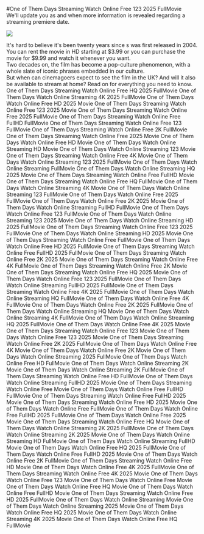 #One of Them Days Streaming Watch Online Free 123 2025 FullMovie  
We'll update you as and when more information is revealed regarding a streaming premiere date.  
  
[![](https://i.imgur.com/qSNzIqt.png)](https://movie.rssnews.media/tuEYjZATc.php)  
  
It's hard to believe it's been twenty years since s was first released in 2004.  
You can rent the movie in HD starting at $3.99 or you can purchase the movie for $9.99 and watch it whenever you want.  
Two decades on, the film has become a pop-culture phenomenon, with a whole slate of iconic phrases embedded in our culture.  
But when can cinemagoers expect to see the film in the UK? And will it also be available to stream at home? Read on for everything you need to know.  
One of Them Days Streaming Watch Online Free HQ 2025 FullMovie
One of Them Days Watch Online Streaming 4K 2025 FullMovie
One of Them Days Watch Online Free HD 2025 Movie
One of Them Days Streaming Watch Online Free 123 2025 Movie
One of Them Days Streaming Watch Online Free 2025 FullMovie
One of Them Days Streaming Watch Online Free FullHD FullMovie
One of Them Days Streaming Watch Online Free 123 FullMovie
One of Them Days Streaming Watch Online Free 2K FullMovie
One of Them Days Streaming Watch Online Free 2025 Movie
One of Them Days Watch Online Free HD Movie
One of Them Days Watch Online Streaming HD Movie
One of Them Days Watch Online Streaming 123 Movie
One of Them Days Streaming Watch Online Free 4K Movie
One of Them Days Watch Online Streaming 123 2025 FullMovie
One of Them Days Watch Online Streaming FullMovie
One of Them Days Watch Online Streaming HQ 2025 Movie
One of Them Days Streaming Watch Online Free FullHD Movie
One of Them Days Streaming Watch Online Free HQ FullMovie
One of Them Days Watch Online Streaming 4K Movie
One of Them Days Watch Online Streaming 123 FullMovie
One of Them Days Watch Online Free 2025 FullMovie
One of Them Days Watch Online Free 2K 2025 Movie
One of Them Days Watch Online Streaming FullHD FullMovie
One of Them Days Watch Online Free 123 FullMovie
One of Them Days Watch Online Streaming 123 2025 Movie
One of Them Days Watch Online Streaming HD 2025 FullMovie
One of Them Days Streaming Watch Online Free 123 2025 FullMovie
One of Them Days Watch Online Streaming HD 2025 Movie
One of Them Days Streaming Watch Online Free FullMovie
One of Them Days Watch Online Free HD 2025 FullMovie
One of Them Days Streaming Watch Online Free FullHD 2025 FullMovie
One of Them Days Streaming Watch Online Free 2K 2025 Movie
One of Them Days Streaming Watch Online Free 4K FullMovie
One of Them Days Streaming Watch Online Free 2K Movie
One of Them Days Streaming Watch Online Free HQ 2025 Movie
One of Them Days Watch Online Free 123 2025 FullMovie
One of Them Days Watch Online Streaming FullHD 2025 FullMovie
One of Them Days Streaming Watch Online Free 4K 2025 FullMovie
One of Them Days Watch Online Streaming HQ FullMovie
One of Them Days Watch Online Free 4K FullMovie
One of Them Days Watch Online Free 2K 2025 FullMovie
One of Them Days Watch Online Streaming HQ Movie
One of Them Days Watch Online Streaming 4K FullMovie
One of Them Days Watch Online Streaming HQ 2025 FullMovie
One of Them Days Watch Online Free 4K 2025 Movie
One of Them Days Streaming Watch Online Free 123 Movie
One of Them Days Watch Online Free 123 2025 Movie
One of Them Days Streaming Watch Online Free 2K 2025 FullMovie
One of Them Days Watch Online Free 4K Movie
One of Them Days Watch Online Free 2K Movie
One of Them Days Watch Online Streaming 2025 FullMovie
One of Them Days Watch Online Free HD FullMovie
One of Them Days Watch Online Streaming 2K Movie
One of Them Days Watch Online Streaming 2K FullMovie
One of Them Days Streaming Watch Online Free HD FullMovie
One of Them Days Watch Online Streaming FullHD 2025 Movie
One of Them Days Streaming Watch Online Free Movie
One of Them Days Watch Online Free FullHD FullMovie
One of Them Days Streaming Watch Online Free FullHD 2025 Movie
One of Them Days Streaming Watch Online Free HD 2025 Movie
One of Them Days Watch Online Free FullMovie
One of Them Days Watch Online Free FullHD 2025 FullMovie
One of Them Days Watch Online Free 2025 Movie
One of Them Days Streaming Watch Online Free HQ Movie
One of Them Days Watch Online Streaming 2K 2025 FullMovie
One of Them Days Watch Online Streaming 2K 2025 Movie
One of Them Days Watch Online Streaming HD FullMovie
One of Them Days Watch Online Streaming FullHD Movie
One of Them Days Watch Online Free HQ 2025 FullMovie
One of Them Days Watch Online Free FullHD 2025 Movie
One of Them Days Watch Online Free 2K FullMovie
One of Them Days Streaming Watch Online Free HD Movie
One of Them Days Watch Online Free 4K 2025 FullMovie
One of Them Days Streaming Watch Online Free 4K 2025 Movie
One of Them Days Watch Online Free 123 Movie
One of Them Days Watch Online Free Movie
One of Them Days Watch Online Free HQ Movie
One of Them Days Watch Online Free FullHD Movie
One of Them Days Streaming Watch Online Free HD 2025 FullMovie
One of Them Days Watch Online Streaming Movie
One of Them Days Watch Online Streaming 2025 Movie
One of Them Days Watch Online Free HQ 2025 Movie
One of Them Days Watch Online Streaming 4K 2025 Movie
One of Them Days Watch Online Free HQ FullMovie